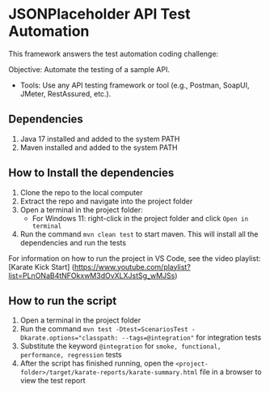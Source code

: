 # JSONPlaceholder API Test Automation

This framework answers the test automation coding challenge:

Objective: Automate the testing of a sample API.

- Tools: Use any API testing framework or tool (e.g., Postman, SoapUI, JMeter, RestAssured, etc.).

## Dependencies

1. Java 17 installed and added to the system PATH
2. Maven installed and added to the system PATH

## How to Install the dependencies

1. Clone the repo to the local computer
2. Extract the repo and navigate into the project folder
3. Open a terminal in the project folder:
   - For Windows 11: right-click in the project folder and click `Open in terminal`
4. Run the command `mvn clean test` to start maven. This will install all the dependencies and run the tests

For information on how to run the project in VS Code, see the video playlist: [Karate Kick Start] (https://www.youtube.com/playlist?list=PLnONaB4tNFOkxwM3dOvXLXJstSg_wMJSs)

## How to run the script

1. Open a terminal in the project folder
2. Run the command `mvn test -Dtest=ScenariosTest -Dkarate.options="classpath: --tags=@integration"` for integration tests
3. Substitute the keyword `@integration` for `smoke, functional, performance, regression` tests
4. After the script has finished running, open the `<project-folder>/target/karate-reports/karate-summary.html` file in a browser to view the test report
